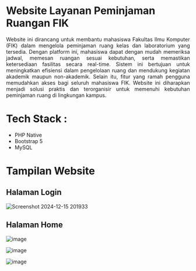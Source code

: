 # Website Layanan Peminjaman Ruangan FIK
<p  align="justify">Website ini dirancang untuk membantu mahasiswa Fakultas Ilmu Komputer (FIK) dalam mengelola peminjaman ruang kelas dan laboratorium yang tersedia. Dengan platform ini, mahasiswa dapat dengan mudah memeriksa jadwal, memesan ruangan sesuai kebutuhan, serta memastikan ketersediaan fasilitas secara real-time. Sistem ini bertujuan untuk meningkatkan efisiensi dalam pengelolaan ruang dan mendukung kegiatan akademik maupun non-akademik. Selain itu, fitur yang ramah pengguna memudahkan akses bagi seluruh mahasiswa FIK. Website ini diharapkan menjadi solusi praktis dan terorganisir untuk memenuhi kebutuhan peminjaman ruang di lingkungan kampus.
</p>

# Tech Stack : 
<ul>
  <li>PHP Native</li>
  <li>Bootstrap 5</li>
  <li>MySQL</li>
</ul>

# Tampilan  Website 
## Halaman Login
![Screenshot 2024-12-15 201933](https://github.com/user-attachments/assets/431a535b-2034-43b6-baee-e87606794d6e)
## Halaman Home
![image](https://github.com/user-attachments/assets/e58063af-aa4e-4f85-875a-b00f4215c3d7)

![image](https://github.com/user-attachments/assets/7c598915-d5c5-4135-8081-d89abfc0cbb7)

![image](https://github.com/user-attachments/assets/3f530781-fe15-4b58-8bb5-e4a7d2c9c78c)

